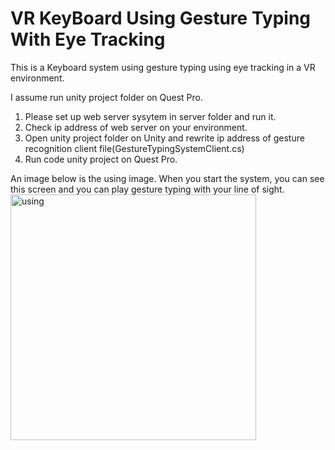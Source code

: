 # VR KeyBoard Using Gesture Typing With Eye Tracking

This is a Keyboard system using gesture typing using eye tracking in a VR environment.

I assume run unity project folder on Quest Pro.

1. Please set up web server sysytem in server folder and run it.
2. Check ip address of web server on your environment.
3. Open unity project folder on Unity and rewrite ip address of gesture recognition client file(GestureTypingSystemClient.cs)
4. Run code unity project on Quest Pro.


An image below is the using image.
When you start the system, you can see this screen and you can play gesture typing with your line of sight.
<img width="393" alt="using" src="https://github.com/user-attachments/assets/d6f608e1-6837-4ccb-987c-d9be4dba4055">

